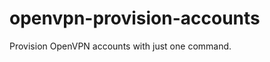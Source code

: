 openvpn-provision-accounts
==========================

Provision OpenVPN accounts with just one command.
